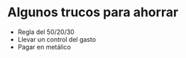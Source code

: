 # Algunos trucos para ahorrar

- Regla del 50/20/30
- Llevar un control del gasto
- Pagar en metálico